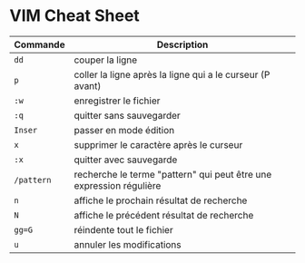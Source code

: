 # VIM Cheat Sheet

Commande | Description
--- | ---
`dd`|couper la ligne
`p`|coller la ligne après la ligne qui a le curseur (P avant)
`:w`|enregistrer le fichier
`:q`|quitter sans sauvegarder
`Inser`|passer en mode édition
`x`|supprimer le caractère après le curseur
`:x`|quitter avec sauvegarde
`/pattern`|recherche le terme "pattern" qui peut être une expression régulière
`n`|affiche le prochain résultat de recherche
`N`|affiche le précédent résultat de recherche
`gg=G`|réindente tout le fichier
`u`|annuler les modifications
